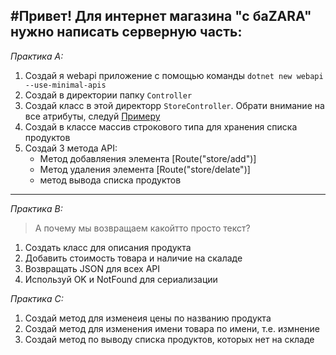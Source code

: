 #Привет! Для интернет магазина "с баZARA" нужно написать серверную часть: 
---
*Практика A:*

1. Создай я  webapi приложение с помощью команды  ``dotnet new webapi --use-minimal-apis``
2. Создай в директории папку  `Controller`
3. Создай класс в этой директорр `StoreController`. Обрати внимание на все атрибуты, следуй [Примеру](https://github.com/alkihuri/ShiftPuzzle.Backend.Base/tree/main/Course/lesson15/Example)
4. Создай в классе массив строкового типа для хранения списка продуктов 
5. Cоздай 3 метода API:
    - Метод добавляения элемента [Route("store/add")]
    - Метод удаления элемента [Route("store/delate")] 
    - метод вывода списка продуктов
    
---
*Практика B:*

>А почему мы возвращаем какойтто просто текст?

1. Создать класс для описания продукта 
2. Добавить стоимость товара и наличие на скаладе
3. Возвращать  JSON для всех API
4. Используй OK и NotFound для сериализации 


*Практика C:*

1. Создай метод для изменеия цены по названию продукта
2. Создай метод для изменения имени товара по имени, т.е. измнение 
3. Cоздай метод по выводу списка продуктов, которых нет на складе